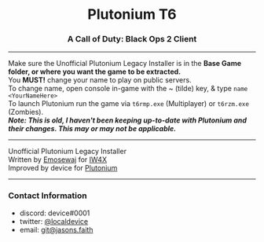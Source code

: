 <center>
  <h1 align="center">Plutonium T6</h1>
  <h3 align="center">A Call of Duty: Black Ops 2 Client</h3>
</center>

***
Make sure the Unofficial Plutonium Legacy Installer is in the **Base Game folder, or where you want the game
to be extracted.**
<br>
You **MUST!** change your name to play on public servers.
<br>
To change name, open console in-game with the ~ (tilde) key, & type 
`
name <YourNameHere>
`<br>
To launch Plutonium run the game via `t6rmp.exe` (Multiplayer) or `t6rzm.exe` (Zombies).<br>
***Note: This is old, I haven't been keeping up-to-date with Plutonium and their changes. This may or may not be applicable.***
***
Unofficial Plutonium Legacy Installer
<br>
Written by [Emosewaj](https://github.com/Emosewaj) for [IW4X](https://xlabs.dev/)<br>
Improved by device for [Plutonium](https://plutonium.pw/)
***
### Contact Information
- discord: device#0001
- twitter: [@localdevice](https://twitter.com/intent/follow?screen_name=localdevice)
- email: [git@jasons.faith](mailto:git@jasons.faith)
